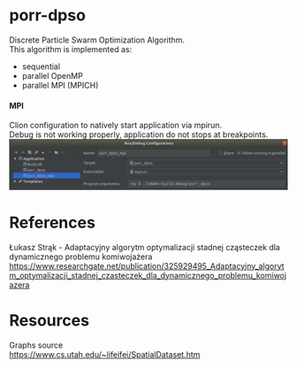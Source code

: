 # porr-dpso
Discrete Particle Swarm Optimization Algorithm.  
This algorithm is implemented as:
- sequential
- parallel OpenMP
- parallel MPI (MPICH)

#### MPI
Clion configuration to natively start application via mpirun.  
Debug is not working properly, application do not stops at breakpoints.
![alt text](/docs/clion_configuration.png "CLion configuration for MPI")

# References
Łukasz Strąk - Adaptacyjny algorytm optymalizacji stadnej cząsteczek dla dynamicznego problemu komiwojażera  
https://www.researchgate.net/publication/325929495_Adaptacyjny_algorytm_optymalizacji_stadnej_czasteczek_dla_dynamicznego_problemu_komiwojazera

# Resources
Graphs source  
https://www.cs.utah.edu/~lifeifei/SpatialDataset.htm

